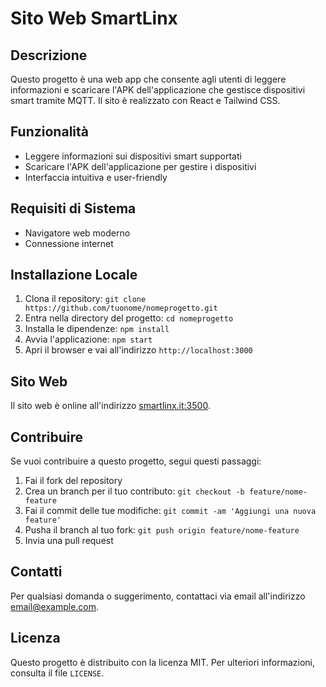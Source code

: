 # Sito Web SmartLinx

## Descrizione

Questo progetto è una web app che consente agli utenti di leggere informazioni e scaricare l'APK dell'applicazione che gestisce dispositivi smart tramite MQTT. Il sito è realizzato con React e Tailwind CSS.

## Funzionalità

- Leggere informazioni sui dispositivi smart supportati
- Scaricare l'APK dell'applicazione per gestire i dispositivi
- Interfaccia intuitiva e user-friendly

## Requisiti di Sistema

- Navigatore web moderno
- Connessione internet

## Installazione Locale

1. Clona il repository: `git clone https://github.com/tuonome/nomeprogetto.git`
2. Entra nella directory del progetto: `cd nomeprogetto`
3. Installa le dipendenze: `npm install`
4. Avvia l'applicazione: `npm start`
5. Apri il browser e vai all'indirizzo `http://localhost:3000`

## Sito Web

Il sito web è online all'indirizzo [smartlinx.it:3500](http://smartlinx.it:3500).

## Contribuire

Se vuoi contribuire a questo progetto, segui questi passaggi:

1. Fai il fork del repository
2. Crea un branch per il tuo contributo: `git checkout -b feature/nome-feature`
3. Fai il commit delle tue modifiche: `git commit -am 'Aggiungi una nuova feature'`
4. Pusha il branch al tuo fork: `git push origin feature/nome-feature`
5. Invia una pull request

## Contatti

Per qualsiasi domanda o suggerimento, contattaci via email all'indirizzo [email@example.com](mailto:support@smartlinx.it).

## Licenza

Questo progetto è distribuito con la licenza MIT. Per ulteriori informazioni, consulta il file `LICENSE`.
